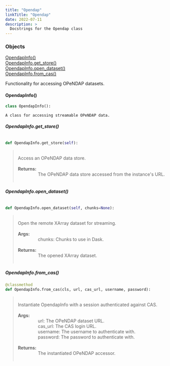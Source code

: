 ```yaml
---
title: "Opendap"
linkTitle: "Opendap"
date: 2022-07-11
description: >
  Docstrings for the Opendap class
---
```

### Objects

[OpendapInfo()](#opendapinfo)<br />
[OpendapInfo.get_store()](#opendapinfoget_store)<br />
[OpendapInfo.open_dataset()](#opendapinfoopen_dataset)<br />
[OpendapInfo.from_cas()](#opendapinfofrom_cas)<br />

Functionality for accessing OPeNDAP datasets.
#### OpendapInfo()
```python
class OpendapInfo():
```

```
A class for accessing streamable OPeNDAP data.
```

##### OpendapInfo.get_store()
```python

def OpendapInfo.get_store(self):
```
> <br />
> Access an OPeNDAP data store.<br />
> <br />
> <b>Returns:</b><br />
> &nbsp;&nbsp;&nbsp;&nbsp;&nbsp;&nbsp;&nbsp;&nbsp;&nbsp;&nbsp;&nbsp;&nbsp;&nbsp;&nbsp;&nbsp;  The OPeNDAP data store accessed from the instance's URL.<br />
> <br />
##### OpendapInfo.open_dataset()
```python

def OpendapInfo.open_dataset(self, chunks=None):
```
> <br />
> Open the remote XArray dataset for streaming.<br />
> <br />
> <b>Args:</b><br />
> &nbsp;&nbsp;&nbsp;&nbsp;&nbsp;&nbsp;&nbsp;&nbsp;&nbsp;&nbsp;&nbsp;&nbsp;&nbsp;&nbsp;&nbsp;  chunks: Chunks to use in Dask.<br />
> <br />
> <b>Returns:</b><br />
> &nbsp;&nbsp;&nbsp;&nbsp;&nbsp;&nbsp;&nbsp;&nbsp;&nbsp;&nbsp;&nbsp;&nbsp;&nbsp;&nbsp;&nbsp;  The opened XArray dataset.<br />
> <br />
##### OpendapInfo.from_cas()
```python
@classmethod
def OpendapInfo.from_cas(cls, url, cas_url, username, password):
```
> <br />
> Instantiate OpendapInfo with a session authenticated against CAS.<br />
> <br />
> <b>Args:</b><br />
> &nbsp;&nbsp;&nbsp;&nbsp;&nbsp;&nbsp;&nbsp;&nbsp;&nbsp;&nbsp;&nbsp;&nbsp;&nbsp;&nbsp;&nbsp;  url: The OPeNDAP dataset URL.<br />
> &nbsp;&nbsp;&nbsp;&nbsp;&nbsp;&nbsp;&nbsp;&nbsp;&nbsp;&nbsp;&nbsp;&nbsp;&nbsp;&nbsp;&nbsp;  cas_url: The CAS login URL.<br />
> &nbsp;&nbsp;&nbsp;&nbsp;&nbsp;&nbsp;&nbsp;&nbsp;&nbsp;&nbsp;&nbsp;&nbsp;&nbsp;&nbsp;&nbsp;  username: The username to authenticate with.<br />
> &nbsp;&nbsp;&nbsp;&nbsp;&nbsp;&nbsp;&nbsp;&nbsp;&nbsp;&nbsp;&nbsp;&nbsp;&nbsp;&nbsp;&nbsp;  password: The password to authenticate with.<br />
> <br />
> <b>Returns:</b><br />
> &nbsp;&nbsp;&nbsp;&nbsp;&nbsp;&nbsp;&nbsp;&nbsp;&nbsp;&nbsp;&nbsp;&nbsp;&nbsp;&nbsp;&nbsp;  The instantiated OPeNDAP accessor.<br />
> <br />